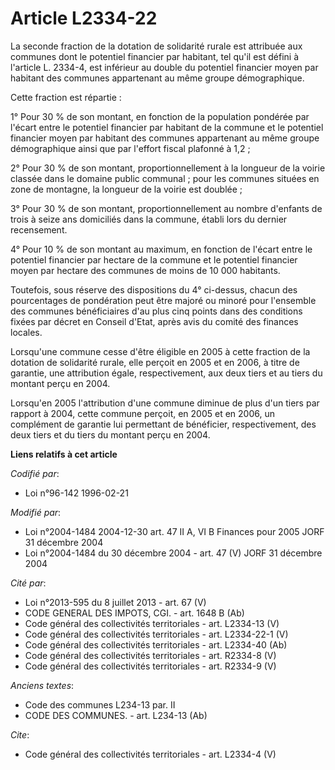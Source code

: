 # Article L2334-22

La seconde fraction de la dotation de solidarité rurale est attribuée aux communes dont le potentiel financier par habitant,
tel qu'il est défini à l'article L. 2334-4, est inférieur au double du potentiel financier moyen par habitant des communes
appartenant au même groupe démographique. 

Cette fraction est répartie : 

1° Pour 30 % de son montant, en fonction de la population pondérée par l'écart entre le potentiel financier par habitant de
la commune et le potentiel financier moyen par habitant des communes appartenant au même groupe démographique ainsi que par
l'effort fiscal plafonné à 1,2 ; 

2° Pour 30 % de son montant, proportionnellement à la longueur de la voirie classée dans le domaine public communal ; pour
les communes situées en zone de montagne, la longueur de la voirie est doublée ; 

3° Pour 30 % de son montant, proportionnellement au nombre d'enfants de trois à seize ans domiciliés dans la commune, établi
lors du dernier recensement. 

4° Pour 10 % de son montant au maximum, en fonction de l'écart entre le potentiel financier par hectare de la commune et le
potentiel financier moyen par hectare des communes de moins de 10 000 habitants. 

Toutefois, sous réserve des dispositions du 4° ci-dessus, chacun des pourcentages de pondération peut être majoré ou minoré
pour l'ensemble des communes bénéficiaires d'au plus cinq points dans des conditions fixées par décret en Conseil d'Etat,
après avis du comité des finances locales. 

Lorsqu'une commune cesse d'être éligible en 2005 à cette fraction de la dotation de solidarité rurale, elle perçoit en 2005
et en 2006, à titre de garantie, une attribution égale, respectivement, aux deux tiers et au tiers du montant perçu en 2004. 

Lorsqu'en 2005 l'attribution d'une commune diminue de plus d'un tiers par rapport à 2004, cette commune perçoit, en 2005 et
en 2006, un complément de garantie lui permettant de bénéficier, respectivement, des deux tiers et du tiers du montant perçu
en 2004.

**Liens relatifs à cet article**

_Codifié par_:

  - Loi n°96-142 1996-02-21

_Modifié par_:

  - Loi n°2004-1484 2004-12-30 art. 47 II A, VI B Finances pour 2005 JORF 31 décembre 2004
  - Loi n°2004-1484 du 30 décembre 2004 - art. 47 (V) JORF 31 décembre 2004

_Cité par_:

  - Loi n°2013-595 du 8 juillet 2013 - art. 67 (V)
  - CODE GENERAL DES IMPOTS, CGI. - art. 1648 B (Ab)
  - Code général des collectivités territoriales - art. L2334-13 (V)
  - Code général des collectivités territoriales - art. L2334-22-1 (V)
  - Code général des collectivités territoriales - art. L2334-40 (Ab)
  - Code général des collectivités territoriales - art. R2334-8 (V)
  - Code général des collectivités territoriales - art. R2334-9 (V)

_Anciens textes_:

  - Code des communes L234-13 par. II
  - CODE DES COMMUNES. - art. L234-13 (Ab)

_Cite_:

  - Code général des collectivités territoriales - art. L2334-4 (V)
